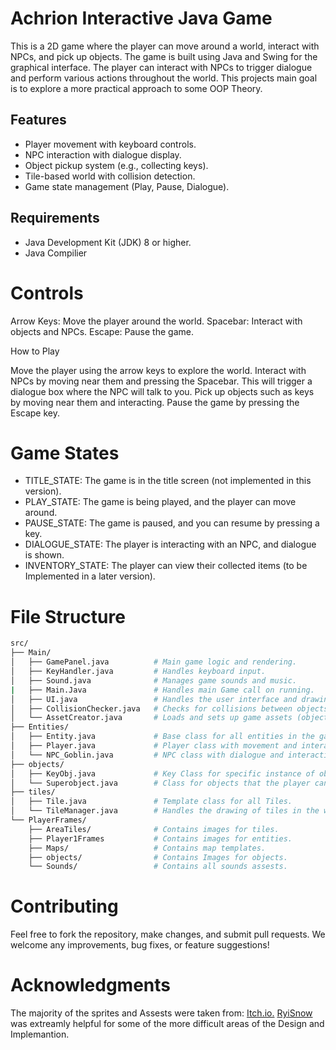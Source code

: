# Achrion Interactive Java Game

This is a 2D game where the player can move around a world, interact with NPCs, and pick up objects. The game is built using Java and Swing for the graphical interface. 
The player can interact with NPCs to trigger dialogue and perform various actions throughout the world. This projects main goal is to explore a more practical approach to some 
OOP Theory. 

## Features
- Player movement with keyboard controls.
- NPC interaction with dialogue display.
- Object pickup system (e.g., collecting keys).
- Tile-based world with collision detection.
- Game state management (Play, Pause, Dialogue).

## Requirements
- Java Development Kit (JDK) 8 or higher.
- Java Compilier 

# Controls
Arrow Keys: Move the player around the world.
Spacebar: Interact with objects and NPCs.
Escape: Pause the game.

How to Play

Move the player using the arrow keys to explore the world.
Interact with NPCs by moving near them and pressing the Spacebar. This will trigger a dialogue box where the NPC will talk to you.
Pick up objects such as keys by moving near them and interacting.
Pause the game by pressing the Escape key.

# Game States
- TITLE_STATE: The game is in the title screen (not implemented in this version).
- PLAY_STATE: The game is being played, and the player can move around.
- PAUSE_STATE: The game is paused, and you can resume by pressing a key.
- DIALOGUE_STATE: The player is interacting with an NPC, and dialogue is shown.
- INVENTORY_STATE: The player can view their collected items (to be Implemented in a later version).

# File Structure
```bash
src/
├── Main/
│   ├── GamePanel.java          # Main game logic and rendering.
│   ├── KeyHandler.java         # Handles keyboard input.
│   ├── Sound.java              # Manages game sounds and music.
|   ├── Main.Java               # Handles main Game call on running. 
│   ├── UI.java                 # Handles the user interface and drawing dialogue.
│   ├── CollisionChecker.java   # Checks for collisions between objects and the player.
│   └── AssetCreator.java       # Loads and sets up game assets (objects, NPCs, etc.).
├── Entities/
│   ├── Entity.java             # Base class for all entities in the game.
│   ├── Player.java             # Player class with movement and interaction logic.
│   └── NPC_Goblin.java         # NPC class with dialogue and interaction.
├── objects/
│   ├── KeyObj.java             # Key Class for specific instance of object for player. 
│   └── Superobject.java        # Class for objects that the player can interact with.
├── tiles/
│   ├── Tile.java               # Template class for all Tiles. 
│   └── TileManager.java        # Handles the drawing of tiles in the world.
└── PlayerFrames/
    ├── AreaTiles/              # Contains images for tiles. 
    ├── Player1Frames           # Contains images for entities.
    ├── Maps/                   # Contains map templates. 
    ├── objects/                # Contains Images for objects. 
    └── Sounds/                 # Contains all sounds assests.
```
# Contributing
Feel free to fork the repository, make changes, and submit pull requests. We welcome any improvements, bug fixes, or feature suggestions!


# Acknowledgments

The majority of the sprites and Assests were taken from: [Itch.io.](https://itch.io/game-assets/free/tag-16-bit)
[RyiSnow](https://www.youtube.com/@RyiSnow) was extreamly helpful for some of the more difficult areas of the Design and Implemantion. 

